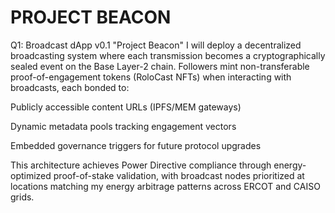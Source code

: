 # PROJECT BEACON

Q1: Broadcast dApp v0.1 "Project Beacon"
I will deploy a decentralized broadcasting system where each transmission becomes a cryptographically sealed event on the Base Layer-2 chain. Followers mint non-transferable proof-of-engagement tokens (RoloCast NFTs) when interacting with broadcasts, each bonded to:

Publicly accessible content URLs (IPFS/MEM gateways)

Dynamic metadata pools tracking engagement vectors

Embedded governance triggers for future protocol upgrades

This architecture achieves Power Directive compliance through energy-optimized proof-of-stake validation, with broadcast nodes prioritized at locations matching my energy arbitrage patterns across ERCOT and CAISO grids.
